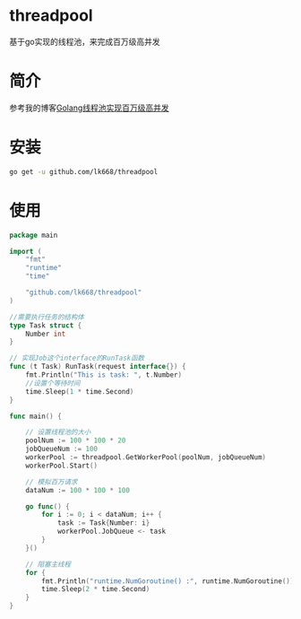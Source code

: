 # threadpool

基于go实现的线程池，来完成百万级高并发

# 简介

参考我的博客[Golang线程池实现百万级高并发](http://lk668.github.io/2021/03/22/2021-03-22-Golang%E7%BA%BF%E7%A8%8B%E6%B1%A0%E5%AE%9E%E7%8E%B0%E7%99%BE%E4%B8%87%E7%BA%A7%E9%AB%98%E5%B9%B6%E5%8F%91/)

# 安装

```bash
go get -u github.com/lk668/threadpool
```

# 使用

```go
package main

import (
	"fmt"
	"runtime"
	"time"

	"github.com/lk668/threadpool"
)

//需要执行任务的结构体
type Task struct {
	Number int
}

// 实现Job这个interface的RunTask函数
func (t Task) RunTask(request interface{}) {
	fmt.Println("This is task: ", t.Number)
	//设置个等待时间
	time.Sleep(1 * time.Second)
}

func main() {

	// 设置线程池的大小
	poolNum := 100 * 100 * 20
    jobQueueNum := 100
	workerPool := threadpool.GetWorkerPool(poolNum, jobQueueNum)
	workerPool.Start()

	// 模拟百万请求
	dataNum := 100 * 100 * 100

	go func() {
		for i := 0; i < dataNum; i++ {
			task := Task{Number: i}
			workerPool.JobQueue <- task
		}
	}()

	// 阻塞主线程
	for {
		fmt.Println("runtime.NumGoroutine() :", runtime.NumGoroutine())
		time.Sleep(2 * time.Second)
	}
}
```

